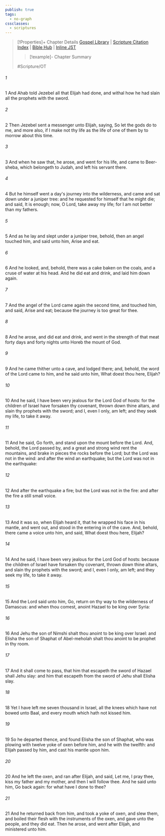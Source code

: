 ```yaml
---
publish: true
tags:
  - no-graph
cssclasses:
  - scriptures
---
```

>[!Properties]+ Chapter Details
>[Gospel Library](https://churchofjesuschrist.org/study/scriptures/ot/1-kgs/19?lang=eng)    |    [Scripture Citation Index](https://scriptures.byu.edu/#06f13::c06f13)    |    [Bible Hub](https://biblehub.com/1_kings/19.htm)    |    [Inline JST](https://scripturetoolbox.com/html/ic/1Kings/19.html)
>>[!example]- Chapter Summary
>> 
> 
>
>#Scripture/OT
###### 1
1 And Ahab told Jezebel all that Elijah had done, and withal how he had slain all the prophets with the sword.
###### 2
2 Then Jezebel sent a messenger unto Elijah, saying, So let the gods do to me, and more also, if I make not thy life as the life of one of them by to morrow about this time.
###### 3
3 And when he saw that, he arose, and went for his life, and came to Beer-sheba, which belongeth to Judah, and left his servant there.
###### 4
4 But he himself went a day's journey into the wilderness, and came and sat down under a juniper tree: and he requested for himself that he might die; and said, It is enough; now, O Lord, take away my life; for I am not better than my fathers.
###### 5
5 And as he lay and slept under a juniper tree, behold, then an angel touched him, and said unto him, Arise and eat.
###### 6
6 And he looked, and, behold, there was a cake baken on the coals, and a cruse of water at his head. And he did eat and drink, and laid him down again.
###### 7
7 And the angel of the Lord came again the second time, and touched him, and said, Arise and eat; because the journey is too great for thee.
###### 8
8 And he arose, and did eat and drink, and went in the strength of that meat forty days and forty nights unto Horeb the mount of God.
###### 9
9 And he came thither unto a cave, and lodged there; and, behold, the word of the Lord came to him, and he said unto him, What doest thou here, Elijah?
###### 10
10 And he said, I have been very jealous for the Lord God of hosts: for the children of Israel have forsaken thy covenant, thrown down thine altars, and slain thy prophets with the sword; and I, even I only, am left; and they seek my life, to take it away.
###### 11
11 And he said, Go forth, and stand upon the mount before the Lord. And, behold, the Lord passed by, and a great and strong wind rent the mountains, and brake in pieces the rocks before the Lord; but the Lord was not in the wind: and after the wind an earthquake; but the Lord was not in the earthquake:
###### 12
12 And after the earthquake a fire; but the Lord was not in the fire: and after the fire a still small voice.
###### 13
13 And it was so, when Elijah heard it, that he wrapped his face in his mantle, and went out, and stood in the entering in of the cave. And, behold, there came a voice unto him, and said, What doest thou here, Elijah?
###### 14
14 And he said, I have been very jealous for the Lord God of hosts: because the children of Israel have forsaken thy covenant, thrown down thine altars, and slain thy prophets with the sword; and I, even I only, am left; and they seek my life, to take it away.
###### 15
15 And the Lord said unto him, Go, return on thy way to the wilderness of Damascus: and when thou comest, anoint Hazael to be king over Syria:
###### 16
16 And Jehu the son of Nimshi shalt thou anoint to be king over Israel: and Elisha the son of Shaphat of Abel-meholah shalt thou anoint to be prophet in thy room.
###### 17
17 And it shall come to pass, that him that escapeth the sword of Hazael shall Jehu slay: and him that escapeth from the sword of Jehu shall Elisha slay.
###### 18
18 Yet I have left me seven thousand in Israel, all the knees which have not bowed unto Baal, and every mouth which hath not kissed him.
###### 19
19 So he departed thence, and found Elisha the son of Shaphat, who was plowing with twelve yoke of oxen before him, and he with the twelfth: and Elijah passed by him, and cast his mantle upon him.
###### 20
20 And he left the oxen, and ran after Elijah, and said, Let me, I pray thee, kiss my father and my mother, and then I will follow thee. And he said unto him, Go back again: for what have I done to thee?
###### 21
21 And he returned back from him, and took a yoke of oxen, and slew them, and boiled their flesh with the instruments of the oxen, and gave unto the people, and they did eat. Then he arose, and went after Elijah, and ministered unto him.
